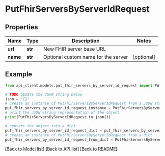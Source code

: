# PutFhirServersByServerIdRequest


## Properties

Name | Type | Description | Notes
------------ | ------------- | ------------- | -------------
**url** | **str** | New FHIR server base URL | 
**name** | **str** | Optional custom name for the server | [optional] 

## Example

```python
from api_client.models.put_fhir_servers_by_server_id_request import PutFhirServersByServerIdRequest

# TODO update the JSON string below
json = "{}"
# create an instance of PutFhirServersByServerIdRequest from a JSON string
put_fhir_servers_by_server_id_request_instance = PutFhirServersByServerIdRequest.from_json(json)
# print the JSON string representation of the object
print(PutFhirServersByServerIdRequest.to_json())

# convert the object into a dict
put_fhir_servers_by_server_id_request_dict = put_fhir_servers_by_server_id_request_instance.to_dict()
# create an instance of PutFhirServersByServerIdRequest from a dict
put_fhir_servers_by_server_id_request_from_dict = PutFhirServersByServerIdRequest.from_dict(put_fhir_servers_by_server_id_request_dict)
```
[[Back to Model list]](../README.md#documentation-for-models) [[Back to API list]](../README.md#documentation-for-api-endpoints) [[Back to README]](../README.md)


